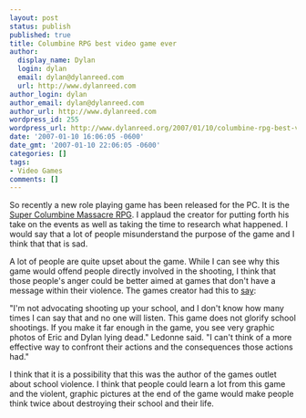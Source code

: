 ```yaml
---
layout: post
status: publish
published: true
title: Columbine RPG best video game ever
author:
  display_name: Dylan
  login: dylan
  email: dylan@dylanreed.com
  url: http://www.dylanreed.com
author_login: dylan
author_email: dylan@dylanreed.com
author_url: http://www.dylanreed.com
wordpress_id: 255
wordpress_url: http://www.dylanreed.org/2007/01/10/columbine-rpg-best-video-game-ever/
date: '2007-01-10 16:06:05 -0600'
date_gmt: '2007-01-10 22:06:05 -0600'
categories: []
tags:
- Video Games
comments: []
---
```

<p>So recently a new role playing game has been released for the PC. It is the <a href="http://www.columbinegame.com/">Super Columbine Massacre RPG</a>. I applaud the creator for putting forth his take on the events as well as taking the time to research what happened. I would say that a lot of people misunderstand the purpose of the game and I think that that is sad.</p>
<p>A lot of people are quite upset about the game. While I can see why this game would offend people directly involved in the shooting, I think that those people's anger could be better aimed at games that don't have a message within their violence. The games creator had this to <a href="http://www.washingtonpost.com/wp-dyn/content/article/2006/05/19/AR2006051901979.html">say</a>:</p>
<p>"I'm not advocating shooting up your school, and I don't know how many times I can say that and no one will listen. This game does not glorify school shootings. If you make it far enough in the game, you see very graphic photos of Eric and Dylan lying dead." Ledonne said. "I can't think of a more effective way to confront their actions and the consequences those actions had."</p>
<p>I think that it is a possibility that this was the author of the games outlet about school violence. I think that people could learn a lot from this game and the violent, graphic pictures at the end of the game would make people think twice about destroying their school and their life.</p>
